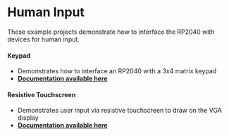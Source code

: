 # Human Input
These example projects demonstrate how to interface the RP2040 with devices for human input.

#### Keypad 
- Demonstrates how to interface an RP2040 with a 3x4 matrix keypad
- [**Documentation available here**](https://vanhunteradams.com/Pico/Keypad/Keypad.html)

#### Resistive Touchscreen
- Demonstrates user input via resistive touchscreen to draw on the VGA display
- [**Documentation available here**](https://vanhunteradams.com/Pico/VGA/Trackpad.html)